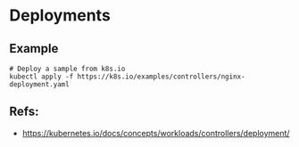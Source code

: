 # Deployments 

## Example 

```
# Deploy a sample from k8s.io 
kubectl apply -f https://k8s.io/examples/controllers/nginx-deployment.yaml

```

## Refs:

  * https://kubernetes.io/docs/concepts/workloads/controllers/deployment/
